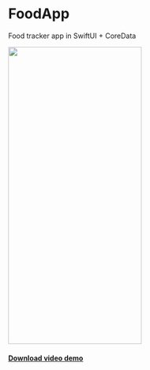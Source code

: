 # FoodApp
Food tracker app in SwiftUI + CoreData

<img src="https://user-images.githubusercontent.com/6122888/185783258-fcc11696-29df-4dd7-9630-3c220e143b7c.png" width="270" height="600">


<h4><a href="https://user-images.githubusercontent.com/6122888/185783570-99df2d1a-be6a-4012-adb6-56b7ef6ab805.mov" target="_blank">Download video demo</a><br></h4>


